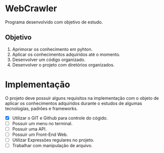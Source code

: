 # WebCrawler

Programa desenvolvido com objetivo de estudo.

## Objetivo

1. Aprimorar os conhecimento em pyhton.
2. Aplicar os conhecimentos adquiridos até o momento.
3. Desenvolver um código organizado.
4. Desenvolver o projeto com diretórios organizados.

# Implementação 

O projeto deve possuir alguns requisitos na implementação com o objeto de aplicar os conhecimentos adquiridos durante o estudos de algumas tecnologias, padrões e frameworks.

- [X] Utilizar o GIT e Github para controle do cógido.
- [ ] Possuir um menu no terminal.
- [ ] Possuir uma API.
- [ ] Possuir um Front-End Web.
- [ ] Utilizar Expressões regulares no projeto.
- [ ] Trabalhar com manipulação de arquivo.